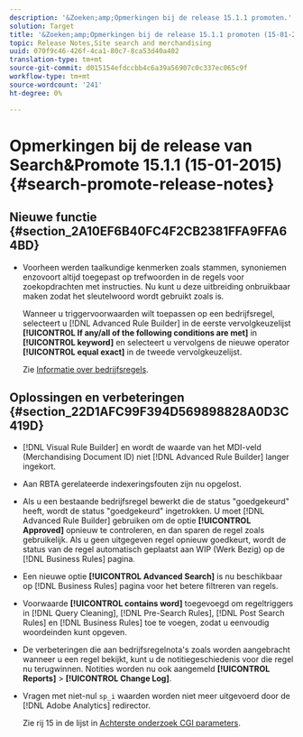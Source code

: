 ```yaml
---
description: '&Zoeken;amp;Opmerkingen bij de release 15.1.1 promoten.'
solution: Target
title: '&Zoeken;amp;Opmerkingen bij de release 15.1.1 promoten (15-01-2015)'
topic: Release Notes,Site search and merchandising
uuid: 070f9c46-426f-4ca1-80c7-8ca53d40a402
translation-type: tm+mt
source-git-commit: d015154efdccbb4c6a39a56907c0c337ec065c9f
workflow-type: tm+mt
source-wordcount: '241'
ht-degree: 0%

---
```



# Opmerkingen bij de release van Search&amp;Promote 15.1.1 (15-01-2015){#search-promote-release-notes}

## Nieuwe functie {#section_2A10EF6B40FC4F2CB2381FFA9FFA64BD}

* Voorheen werden taalkundige kenmerken zoals stammen, synoniemen enzovoort altijd toegepast op trefwoorden in de regels voor zoekopdrachten met instructies. Nu kunt u deze uitbreiding onbruikbaar maken zodat het sleutelwoord wordt gebruikt zoals is.

   Wanneer u triggervoorwaarden wilt toepassen op een bedrijfsregel, selecteert u [!DNL Advanced Rule Builder] in de eerste vervolgkeuzelijst **[!UICONTROL If any/all of the following conditions are met]** in **[!UICONTROL keyword]** en selecteert u vervolgens de nieuwe operator **[!UICONTROL equal exact]** in de tweede vervolgkeuzelijst.

   Zie [Informatie over bedrijfsregels](../c-about-rules-menu/c-about-business-rules.md#concept_2A93D76216754D3D8412CDEA00BD26BD).

## Oplossingen en verbeteringen {#section_22D1AFC99F394D569898828A0D3C419D}

* [!DNL Visual Rule Builder] en wordt de waarde van het MDI-veld (Merchandising Document ID) niet  [!DNL Advanced Rule Builder] langer ingekort.
* Aan RBTA gerelateerde indexeringsfouten zijn nu opgelost.
* Als u een bestaande bedrijfsregel bewerkt die de status &quot;goedgekeurd&quot; heeft, wordt de status &quot;goedgekeurd&quot; ingetrokken. U moet [!DNL Advanced Rule Builder] gebruiken om de optie **[!UICONTROL Approved]** opnieuw te controleren, en dan sparen de regel zoals gebruikelijk. Als u geen uitgegeven regel opnieuw goedkeurt, wordt de status van de regel automatisch geplaatst aan WIP (Werk Bezig) op de [!DNL Business Rules] pagina.
* Een nieuwe optie **[!UICONTROL Advanced Search]** is nu beschikbaar op [!DNL Business Rules] pagina voor het betere filtreren van regels.
* Voorwaarde **[!UICONTROL contains word]** toegevoegd om regeltriggers in [!DNL Query Cleaning], [!DNL Pre-Search Rules], [!DNL Post Search Rules] en [!DNL Business Rules] toe te voegen, zodat u eenvoudig woordeinden kunt opgeven.
* De verbeteringen die aan bedrijfsregelnota&#39;s zoals worden aangebracht wanneer u een regel bekijkt, kunt u de notitiegeschiedenis voor die regel nu terugwinnen. Notities worden nu ook aangemeld **[!UICONTROL Reports]** > **[!UICONTROL Change Log]**.
* Vragen met niet-nul `sp_i` waarden worden niet meer uitgevoerd door de [!DNL Adobe Analytics] redirector.

   Zie rij 15 in de lijst in [Achterste onderzoek CGI parameters](../c-appendices/c-cgiparameters.md#reference_582E85C3886740C98FE88CA9DF7918E8).

